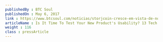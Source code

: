 ```yaml
---
publishedBy : BTC Soul
publishedOn : May 6, 2017
link : https://www.btcsoul.com/noticias/storjcoin-cresce-em-vista-de-nova-ico/
articleName : Is It Time To Test Your New Product's Usability? 13 Tech Experts Weigh In
weight : 116 
class : pressArticle
---
```

